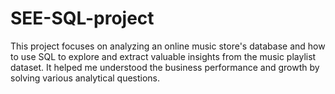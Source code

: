 # SEE-SQL-project
This project focuses on analyzing an online music store's database and how to use SQL to explore and extract valuable insights from the music playlist dataset.  It helped me understood the business performance and growth by solving various analytical questions.
